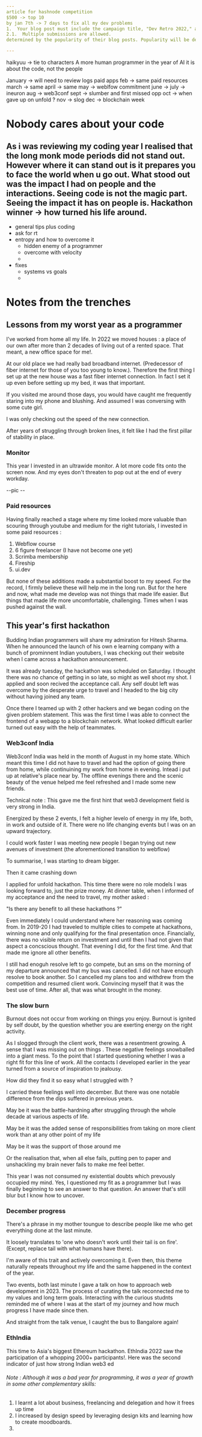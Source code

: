 ```yaml
---
article for hashnode competition
$500 -> top 10
by jan 7th -> 7 days to fix all my dev problems
1.  Your blog post must include the campaign title, "Dev Retro 2022," and be related to the theme of reflecting on your journey as a developer.
2.1.  Multiple submissions are allowed.
determined by the popularity of their blog posts. Popularity will be determined based on the total views, likes, and conversations on a post.

---
```


haikyuu -> tie to characters
A more human programmer in the year of AI
it is about the code, not the people


January -> will need to review logs paid apps
feb -> same paid resources
march -> same 
april -> same
may -> weblfow commitment
june -> 
july -> ineuron
aug -> web3conf
sept -> slumber and first missed opp
oct -> when gave up on unfold ?
nov -> slog
dec -> blockchain week

# Nobody cares about your code
As i was reviewing my coding year I realised that the long monk mode periods did not stand out. However where it can stand out is it prepares you to face the world when u go out.
What stood out was the impact I had on people and the interactions.
Seeing code is not the magic part. Seeing the impact it has on people is. 
Hackathon winner -> how turned his life around.
-
- general tips plus coding
- ask for rt
- entropy and how to overcome it
	- hidden enemy of a programmer
	- overcome with velocity
	-
- fixes
	- systems vs goals
	-


# Notes from the trenches
## Lessons from my worst year as a programmer

I've worked from home all my life. In 2022 we moved houses : a place of our own after more than 2 decades of living out of a rented space. That meant, a new office space for me!.

At our old place we had really bad broadband internet. (Predecessor of fiber internet for those of you too young to know.). Therefore the first thing I set up at the new house was a fast fiber internet connection. In fact I set it up even before setting up my bed, it was that important. 

If you visited me around those days, you would have caught me frequently staring into my phone and blushing. And assumed I was conversing with some cute girl.

I was only checking out the speed of the new connection. 

After years of struggling through broken lines, it felt like I had the first pillar of stability in place.

### Monitor
This year I invested in an ultrawide monitor. 
A lot more code fits onto the screen now. And my eyes don't threaten to pop out at the end of every workday. 

--pic --

### Paid resources
Having finally reached a stage where my time looked more valuable than scouring through youtube and medium for the right tutorials, I invested in some paid resources :
1. Webflow course 
2. 6 figure freelancer (I have not become one yet)
3. Scrimba membership 
4. Fireship 
5. ui.dev

But none of these additions made a substantial boost to my speed. For the record, I firmly believe these will help me in the long run. But for the here and now, what made me develop was not things that made life easier. But things that made life more uncomfortable, challenging. Times when I was pushed against the wall.


## This year's first hackathon
Budding Indian programmers will share my admiration for Hitesh Sharma. When he announced the launch of his own e learning company with a bunch of prominnent Indian youtubers, I was checking out their website when I came across a hackathon announcement. 

It was already tuesday, the hackathon was scheduled on Saturday. I thought there was no chance of getting in so late, so might as well shoot my shot. I applied and soon recived the acceptance call. Any self doubt left was overcome by the desperate urge to travel and I headed to the big city without having joined any team. 

Once there I teamed up with 2 other hackers and we began coding on the given problem statement. This was the first time I was able to connect the frontend of a webapp to a blockchain network. What looked difficult earlier turned out easy with the help of teammates. 

### Web3conf India
Web3conf India was held in the month of August in my home state. Which meant this time I did not have to travel and had the option of going there from home, while continuining my work from home in evening. Intead i put up at relative's place near by. The offline evenings there and the scenic beauty of the venue helped me feel refreshed and I made some new friends.

Technical note : This gave me the first hint that web3 development field is very strong in India.


Energized by these 2 events, I felt a higher levelo of energy in my life, both, in work and outside of it. There were no life changing events but I was on an upward trajectory. 

I could work faster
I was meeting new people
I began trying out new avenues of investment (the aforementioned transition to webflow)

To summarise, I was starting to dream bigger.

Then it came crashing down

I applied for unfold hackathon. This time there were no role models I was looking forward to, just the prize money. 
At dinner table, when I informed of my acceptance and the need to travel, my mother asked :

"Is there any benefit to all these hackathons ?"

Even immediately I could understand where her reasoning was coming from. In 2019-20 I had traveled to multiple cities to compete at hackathons, winning none and only qualifying for the final presentation once. Financially, there was no visible return on investment and until then I had not given that aspect a concscious thought. That evening I did, for the first time. And that made me ignore all other benefits.

I still had enoguh resolve left to go compete, but an sms on the morning of my departure announced that my bus was cancelled. I did not have enough resolve to book another. So I cancelled my plans too and withdrew from the competition and resumed client work. Convincing myself that it was the best use of time. After all, that was what brought in the money.


### The slow burn
Burnout does not occur from working on things you enjoy. Burnout is ignited by self doubt, by the question whether you are exerting energy on the right activity. 

As I slogged through the client work, there was a resentment growing. A sense that I was missing out on things . These negative feelings snowballed into a giant mess. To the point that I started questioning whether I was a right fit for this line of work. All the contacts I developed earlier in the year turned from a source of inspiration to jealousy.

How did they find it so easy what I struggled with ?

I carried these feelings well into december. But there was one notable difference from the dips suffered in previous years.

May be it was the battle-hardning after struggling through the whole decade at various aspects of life.

May be it was the added sense of responsibilities from taking on more client work than at any other point of my life

May be it was the support of those around me

Or the realisation that, when all else fails, putting pen to paper and unshackling my brain never fails to make me feel better.

This year I was not consumed ny existential doubts which prevously occupied my mind. Yes, I questioned my fit as a programmer but I was finally beginning to see an answer to that question. An answer that's still blur but I know how to uncover.

### December progress
There's a phrase in my mother toungue to describe people like me who get everything done at the last minute. 

It loosely translates to 'one who doesn't work until their tail is on fire'. (Except, replace tail with what humans have there).

I'm aware of this trait and actively overcoming it. Even then, this theme naturally repeats throughout my life and the same happened in the context of the year. 

Two events, both last minute 
I gave a talk on how to approach web development in 2023. The process of curating the talk reconnected me to my values and long term goals. Interacting with the curious studnts reminded me of where I was at the start of my journey and how much progress I have made since then.

And straight from the talk venue, I caught the bus to Bangalore again!

### EthIndia
This time to Asia's biggest Ethereum hackathon.
EthIndia 2022 saw the participation of a whopping 2000+ participants!. Here was the second indicator of just how strong Indian web3 ed


###### Note : Although it was a bad year for programming, it was a year of growth in some other complementary skills:
1. I learnt a lot about business, freelancing and delegation and how it frees up time 
2. I increased by design speed by leveraging design kits and learning how to create moodboards.
3. 